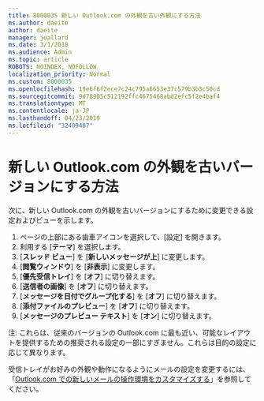 ```yaml
---
title: 8000035 新しい Outlook.com の外観を古い外観にする方法
ms.author: daeite
author: daeite
manager: joallard
ms.date: 3/1/2018
ms.audience: Admin
ms.topic: article
ROBOTS: NOINDEX, NOFOLLOW
localization_priority: Normal
ms.custom: 8000035
ms.openlocfilehash: 19e6f6f2ece7c24c795a6653e37c579b3b3c50cd
ms.sourcegitcommit: 9d78905c512192ffc4675468abd2efc5f2e4baf4
ms.translationtype: MT
ms.contentlocale: ja-JP
ms.lasthandoff: 04/23/2019
ms.locfileid: "32409407"
---
```

# <a name="how-to-make-the-new-outlookcom-look-like-the-old-version"></a>新しい Outlook.com の外観を古いバージョンにする方法

次に、新しい Outlook.com の外観を古いバージョンにするために変更できる設定およびビューを示します。

1. ページの上部にある歯車アイコンを選択して、[設定] を開きます。
2. 利用する [**テーマ**] を選択します。
3. [**スレッド ビュー**] を [**新しいメッセージが上**] に変更します。
4. [**閲覧ウィンドウ**] を [**非表示**] に変更します。
5. [**優先受信トレイ**] を [**オフ**] に切り替えます。
6. [**送信者の画像**] を [**オフ**] に切り替えます。 
7. [**メッセージを日付でグループ化する**] を [**オフ**] に切り替えます。 
8. [**添付ファイルのプレビュー**] を [**オフ**] に切り替えます。 
9. [**メッセージのプレビュー テキスト**] を [**オン**] に切り替えます。

注: これらは、従来のバージョンの Outlook.com に最も近い、可能なレイアウトを提供するための推奨される設定の一部にすぎません。これらは目的の設定に応じて異なります。

受信トレイがお好みの外観や動作になるようにメールの設定を変更するには、「[Outlook.com での新しいメールの操作環境をカスタマイズする](https://support.office.com/article/b41c2ecb-f23c-42b3-b7f8-659646d5e58c)」を参照してください。